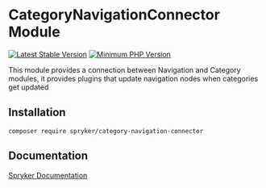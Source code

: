 # CategoryNavigationConnector Module
[![Latest Stable Version](https://poser.pugx.org/spryker/category-navigation-connector/v/stable.svg)](https://packagist.org/packages/spryker/category-navigation-connector)
[![Minimum PHP Version](https://img.shields.io/badge/php-%3E%3D%207.4-8892BF.svg)](https://php.net/)

This module provides a connection between Navigation and Category modules, it provides plugins that update navigation nodes when categories get updated

## Installation

```
composer require spryker/category-navigation-connector
```

## Documentation

[Spryker Documentation](https://academy.spryker.com/developing_with_spryker/module_guide/modules.html)
